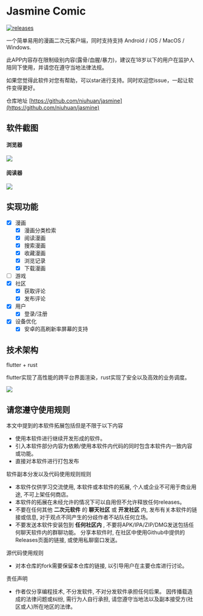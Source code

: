Jasmine Comic
=============
[![releases](https://img.shields.io/github/v/release/niuhuan/jasmine)](https://github.com/niuhuan/jasmine/releases)

一个简单易用的漫画二次元客户端，同时支持支持 Android / iOS / MacOS / Windows.

此APP内容存在限制级别内容(露骨/血腥/暴力)，建议在18岁以下的用户在监护人陪同下使用，并请您在遵守当地法律法规。

如果您觉得此软件对您有帮助，可以star进行支持。同时欢迎您issue，一起让软件变得更好。

仓库地址 [https://github.com/niuhuan/jasmine](https://github.com/niuhuan/jasmine)

## 软件截图

#### 浏览器

![](images/app_screen.png)

#### 阅读器

![](images/reader_screen.png)

## 实现功能

- [x] 漫画
  - [x] 漫画分类检索
  - [x] 阅读漫画
  - [x] 搜索漫画
  - [x] 收藏漫画
  - [x] 浏览记录
  - [x] 下载漫画
- [ ] 游戏
- [x] 社区
  - [x] 获取评论
  - [x] 发布评论
- [x] 用户
  - [x] 登录/注册
- [x] 设备优化
  - [x] 安卓的高刷新率屏幕的支持 

## 技术架构

flutter + rust

flutter实现了高性能的跨平台界面渲染，rust实现了安全以及高效的业务调度。

![](images/technologies.png)

## 请您遵守使用规则

本文中提到的本软件拓展包括但是不限于以下内容

- 使用本软件进行继续开发形成的软件。
- 引入本软件部分内容为依赖/使用本软件内代码的同时包含本软件内一致内容或功能。
- 直接对本软件进行打包发布

软件副本分发以及代码使用规则规则

- 本软件仅供学习交流使用, 本软件或本软件的拓展, 个人或企业不可用于商业用途, 不可上架任何商店。
- 本软件的拓展在未经允许的情况下可以自用但不允许释放任何releases。
- 不要在任何其他 **二次元软件** 的 **聊天社区** 或 **开发社区** 内, 发布有关本软件的链接或信息, 对于观点不同产生的分歧作者不站队任何立场。
- 不要发送本软件安装包到 **任何社区内** , 不要将APK/IPA/ZIP/DMG发送包括任何聊天软件内的群聊功能。 分享本软件时, 在社区中使用Github中提供的Releases页面的链接, 或使用私聊窗口发送。

源代码使用规则

- 对本仓库的fork需要保留本仓库的链接, 以引导用户在主要仓库进行讨论。

责任声明

- 作者仅分享编程技术, 不分发软件, 不对分发软件承担任何后果。 因传播载造成的法律问题或纠纷, 需行为人自行承担, 请您遵守当地法以及副本接受方(社区或人)所在地区的法律。
